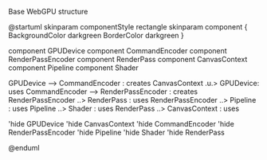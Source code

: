 Base WebGPU structure

@startuml
skinparam componentStyle rectangle
skinparam component {
BackgroundColor darkgreen
BorderColor darkgreen
}

component GPUDevice
component CommandEncoder
component RenderPassEncoder
component RenderPass
component CanvasContext
component Pipeline
component Shader

GPUDevice --> CommandEncoder : creates
CanvasContext .u.> GPUDevice: uses
CommandEncoder --> RenderPassEncoder : creates
RenderPassEncoder ..> RenderPass : uses
RenderPassEncoder ..> Pipeline : uses
Pipeline ..> Shader : uses
RenderPass ..> CanvasContext : uses

'hide GPUDevice
'hide CanvasContext
'hide CommandEncoder
'hide RenderPassEncoder
'hide Pipeline
'hide Shader
'hide RenderPass

@enduml

